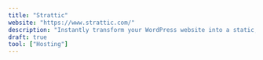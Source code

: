 ```yaml
---
title: "Strattic"
website: "https://www.strattic.com/"
description: "Instantly transform your WordPress website into a static, serverless version of itself with absolutely no change in how you manage it."
draft: true
tool: ["Hosting"]
---
```

